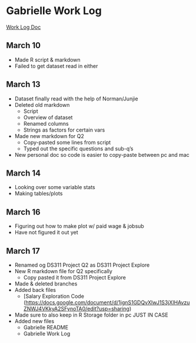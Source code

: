 # Gabrielle Work Log

[Work Log Doc](https://docs.google.com/document/d/1SmR8a8j9Hdqpzv-xET0yI8C1_jGyZ_VTP8Bp-1U7CSQ/edit?usp=sharing)

## March 10
- Made R script & markdown
- Failed to get dataset read in either

## March 13
- Dataset finally read with the help of Norman/Junjie
- Deleted old markdown
	- Script
	- Overview of dataset
	- Renamed columns
	- Strings as factors for certain vars
- Made new markdown for Q2
	- Copy-pasted some lines from script
	- Typed out the specific questions and sub-q’s 
- New personal doc so code is easier to copy-paste between pc and mac

## March 14
- Looking over some variable stats
- Making tables/plots

## March 16
- Figuring out how to make plot w/ paid wage & jobsub
- Have not figured it out yet

## March 17
- Renamed og DS311 Project Q2 as DS311 Project Explore
- New R markdown file for Q2 specifically
	- Copy pasted it from DS311 Project Explore
- Made & deleted branches
- Added back files
	- [Salary Exploration Code (https://docs.google.com/document/d/1jgnS1GDQvXlwJ1S3jXlHAvzuZNWJ4VKkyA2SFynoTA0/edit?usp=sharing)
- Made sure to also keep in R Storage folder in pc JUST IN CASE
- Added new files
	- Gabrielle README
	- Gabrielle Work Log
